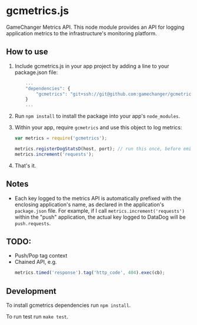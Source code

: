 # gcmetrics.js

GameChanger Metrics API. This node module provides an API for logging application metrics to the infrastructure's monitoring platform.

## How to use
1. Include gcmetrics.js in your app project by adding a line to your package.json file:

    ```javascript
        ...
        "dependencies": {
            "gcmetrics": "git+ssh://git@github.com:gamechanger/gcmetrics.js.git"
        }
        ...
    ```

2. Run `npm install` to install the package into your app's `node_modules`.

3. Within your app, require `gcmetrics` and use this object to log metrics:

    ```javascript
    var metrics = require('gcmetrics');

    metrics.registerDogStatsD(host, port); // run this once, before emitting any metrics
    metrics.increment('requests');
    ```

4. That's it.


## Notes

 - Each key logged to the metrics API is automatically prefixed with the enclosing application's name, as declared in the application's `package.json` file. For example, if I call `metrics.increment('requests')` within the "push" application, the actual key logged to DataDog will be `push.requests`.

## TODO:

 - Push/Pop tag context
 - Chained API, e.g.
    ```javascript
    metrics.timed('response').tag('http_code', 404).exec(cb);
    ```

## Development

To install gcmetrics dependencies run `npm install`.

To run test run `make test`.
